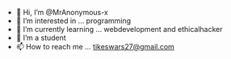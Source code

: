 - 👋 Hi, I’m @MrAnonymous-x
- 👀 I’m interested in ... programming
- 🌱 I’m currently learning ... webdevelopment and ethicalhacker
- 💞️ I’m a student
- 📫 How to reach me ... tikeswars27@gmail.com


<!---
MrAnonymous-x/MrAnonymous-x is a ✨ special ✨ repository because its `README.md` (this file) appears on your GitHub profile.
You can click the Preview link to take a look at your changes.
--->
